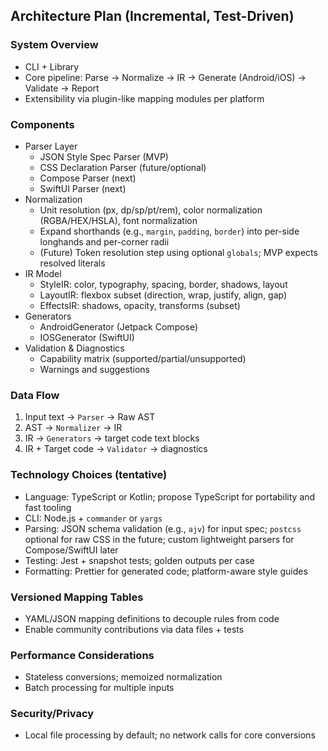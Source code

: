 ## Architecture Plan (Incremental, Test-Driven)

### System Overview
- CLI + Library
- Core pipeline: Parse → Normalize → IR → Generate (Android/iOS) → Validate → Report
- Extensibility via plugin-like mapping modules per platform

### Components
- Parser Layer
  - JSON Style Spec Parser (MVP)
  - CSS Declaration Parser (future/optional)
  - Compose Parser (next)
  - SwiftUI Parser (next)
- Normalization
  - Unit resolution (px, dp/sp/pt/rem), color normalization (RGBA/HEX/HSLA), font normalization
  - Expand shorthands (e.g., `margin`, `padding`, `border`) into per-side longhands and per-corner radii
  - (Future) Token resolution step using optional `globals`; MVP expects resolved literals
- IR Model
  - StyleIR: color, typography, spacing, border, shadows, layout
  - LayoutIR: flexbox subset (direction, wrap, justify, align, gap)
  - EffectsIR: shadows, opacity, transforms (subset)
- Generators
  - AndroidGenerator (Jetpack Compose)
  - IOSGenerator (SwiftUI)
- Validation & Diagnostics
  - Capability matrix (supported/partial/unsupported)
  - Warnings and suggestions

### Data Flow
1. Input text → `Parser` → Raw AST
2. AST → `Normalizer` → IR
3. IR → `Generators` → target code text blocks
4. IR + Target code → `Validator` → diagnostics

### Technology Choices (tentative)
- Language: TypeScript or Kotlin; propose TypeScript for portability and fast tooling
- CLI: Node.js + `commander` or `yargs`
- Parsing: JSON schema validation (e.g., `ajv`) for input spec; `postcss` optional for raw CSS in the future; custom lightweight parsers for Compose/SwiftUI later
- Testing: Jest + snapshot tests; golden outputs per case
- Formatting: Prettier for generated code; platform-aware style guides

### Versioned Mapping Tables
- YAML/JSON mapping definitions to decouple rules from code
- Enable community contributions via data files + tests

### Performance Considerations
- Stateless conversions; memoized normalization
- Batch processing for multiple inputs

### Security/Privacy
- Local file processing by default; no network calls for core conversions


